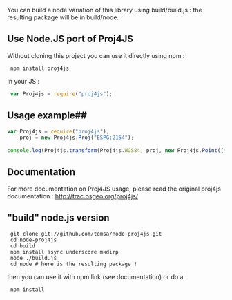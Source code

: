 You can build a node variation of this library using build/build.js : the resulting package will be in build/node.

## Use Node.JS port of Proj4JS ##
Without cloning this project you can use it directly using npm :
```
 npm install proj4js
```
In your JS :

```javascript
 var Proj4js = require("proj4js");
```

## Usage example##
```javascript
var Proj4js = require("proj4js"),
    proj = new Proj4js.Proj("ESPG:2154");
     
console.log(Proj4js.transform(Proj4js.WGS84, proj, new Proj4js.Point([45,5])));
```

## Documentation ##

For more documentation on Proj4JS usage, please read the original proj4js documentation : http://trac.osgeo.org/proj4js/

## "build" node.js version ##
```
 git clone git://github.com/temsa/node-proj4js.git
 cd node-proj4js
 cd build
 npm install async underscore mkdirp
 node ./build.js
 cd node # here is the resulting package !
```
then you can use it with npm link (see documentation) or do a
```
 npm install
```
